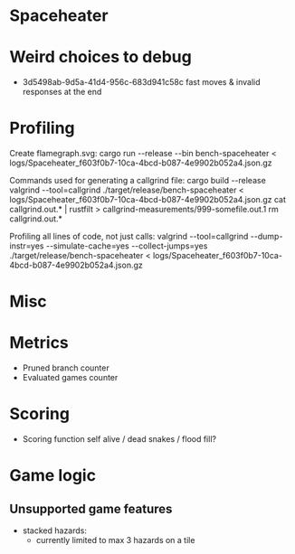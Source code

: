 # Spaceheater
# Weird choices to debug
- 3d5498ab-9d5a-41d4-956c-683d941c58c fast moves & invalid responses at the end 

# Profiling
Create flamegraph.svg:
  cargo run --release --bin bench-spaceheater < logs/Spaceheater_f603f0b7-10ca-4bcd-b087-4e9902b052a4.json.gz

Commands used for generating a callgrind file:
  cargo build --release
  valgrind --tool=callgrind ./target/release/bench-spaceheater < logs/Spaceheater_f603f0b7-10ca-4bcd-b087-4e9902b052a4.json.gz
  cat callgrind.out.* | rustfilt > callgrind-measurements/999-somefile.out.1
  rm callgrind.out.*

Profiling all lines of code, not just calls:
  valgrind --tool=callgrind --dump-instr=yes --simulate-cache=yes --collect-jumps=yes ./target/release/bench-spaceheater < logs/Spaceheater_f603f0b7-10ca-4bcd-b087-4e9902b052a4.json.gz

# Misc

# Metrics
- Pruned branch counter
- Evaluated games counter

# Scoring
- Scoring function self alive / dead snakes / flood fill?

# Game logic
## Unsupported game features
- stacked hazards:
  - currently limited to max 3 hazards on a tile
  
